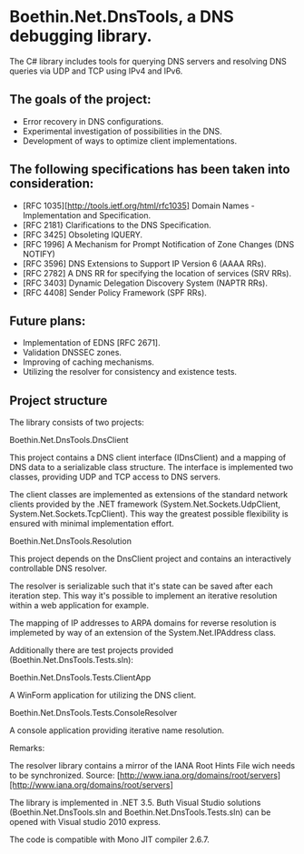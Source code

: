 Boethin.Net.DnsTools, a DNS debugging library.
==============================================

The C# library includes tools for querying DNS servers and resolving DNS queries via UDP and TCP using IPv4 and IPv6.

The goals of the project:
-------------------------
  - Error recovery in DNS configurations.
  - Experimental investigation of possibilities in the DNS.
  - Development of ways to optimize client implementations.
  
The following specifications has been taken into consideration:
---------------------------------------------------------------
  - [RFC 1035][http://tools.ietf.org/html/rfc1035] Domain Names - Implementation and Specification.
  - [RFC 2181} Clarifications to the DNS Specification.
  - [RFC 3425] Obsoleting IQUERY.
  - [RFC 1996] A Mechanism for Prompt Notification of Zone Changes (DNS NOTIFY)
  - [RFC 3596] DNS Extensions to Support IP Version 6 (AAAA RRs).
  - [RFC 2782] A DNS RR for specifying the location of services (SRV RRs).
  - [RFC 3403] Dynamic Delegation Discovery System (NAPTR RRs).
  - [RFC 4408] Sender Policy Framework (SPF RRs).

Future plans:
-------------
  - Implementation of EDNS [RFC 2671].
  - Validation DNSSEC zones.
  - Improving of caching mechanisms.
  - Utilizing the resolver for consistency and existence tests.

Project structure
-----------------

The library consists of two projects:

Boethin.Net.DnsTools.DnsClient

This project contains a DNS client interface (IDnsClient) and a mapping of DNS data to a serializable class structure. The interface is implemented two classes, providing UDP and TCP access to DNS servers.
   
The client classes are implemented as extensions of the standard network clients provided by the .NET framework (System.Net.Sockets.UdpClient, System.Net.Sockets.TcpClient). This way the greatest possible flexibility is ensured with minimal implementation effort.

Boethin.Net.DnsTools.Resolution

This project depends on the DnsClient project and contains an interactively controllable DNS resolver.

The resolver is serializable such that it's state can be saved after each iteration step. This way it's possible to implement an iterative resolution within a web application for example.

The mapping of IP addresses to ARPA domains for reverse resolution is implemeted by way of an extension of the System.Net.IPAddress class.


Additionally there are test projects provided (Boethin.Net.DnsTools.Tests.sln):

Boethin.Net.DnsTools.Tests.ClientApp

A WinForm application for utilizing the DNS client.


Boethin.Net.DnsTools.Tests.ConsoleResolver

A console application providing iterative name resolution.


Remarks:

The resolver library contains a mirror of the IANA Root Hints File wich needs to be synchronized.
Source: [http://www.iana.org/domains/root/servers][http://www.iana.org/domains/root/servers]

The library is implemented in .NET 3.5. Buth Visual Studio solutions (Boethin.Net.DnsTools.sln and Boethin.Net.DnsTools.Tests.sln) can be opened with Visual studio 2010 express.

The code is compatible with Mono JIT compiler 2.6.7.
  
  




